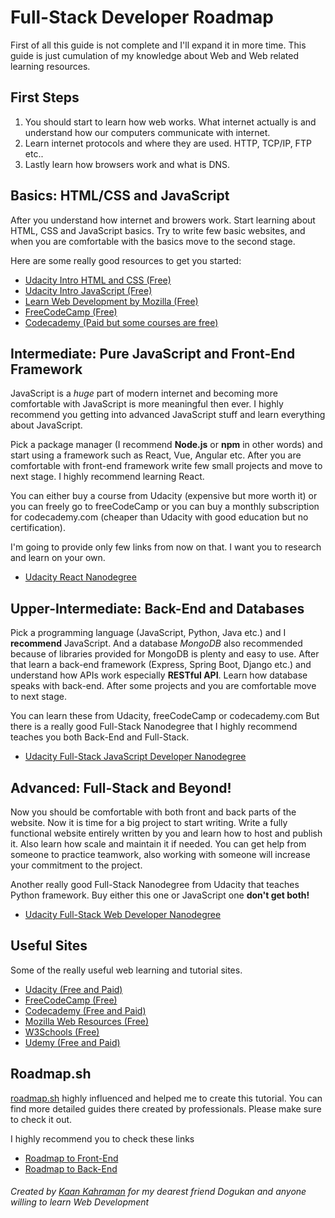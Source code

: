 # Full-Stack Developer Roadmap

First of all this guide is not complete and I'll expand it in more time. This guide is just cumulation of my knowledge about Web and Web related learning resources.

## First Steps

1. You should start to learn how web works. What internet actually is and understand how our computers communicate with internet.
2. Learn internet protocols and where they are used. HTTP, TCP/IP, FTP etc..
3. Lastly learn how browsers work and what is DNS.

## Basics: HTML/CSS and JavaScript

After you understand how internet and browers work. Start learning about HTML, CSS and JavaScript basics. Try to write few basic websites, and when you are comfortable with the basics move to the second stage.

Here are some really good resources to get you started:
* [Udacity Intro HTML and CSS (Free)](https://www.udacity.com/course/intro-to-html-and-css--ud001)
* [Udacity Intro JavaScript (Free)](https://www.udacity.com/course/intro-to-javascript--ud803)
* [Learn Web Development by Mozilla (Free)](https://developer.mozilla.org/en-US/docs/Learn)
* [FreeCodeCamp (Free)](https://www.freecodecamp.org)
* [Codecademy (Paid but some courses are free)](https://www.codecademy.com)

## Intermediate: Pure JavaScript and Front-End Framework

JavaScript is a *huge* part of modern internet and becoming more comfortable with JavaScript is more meaningful then ever. I highly recommend you getting into advanced JavaScript stuff and learn everything about JavaScript.

Pick a package manager (I recommend **Node.js** or **npm** in other words) and start using a framework such as React, Vue, Angular etc. After you are comfortable with front-end framework write few small projects and move to next stage. I highly recommend learning React.

You can either buy a course from Udacity (expensive but more worth it) or you can freely go to freeCodeCamp or you can buy a monthly subscription for codecademy.com (cheaper than  Udacity with good education but no certification). 

I'm going to provide only few links from now on that. I want you to research and learn on your own. 

* [Udacity React Nanodegree](https://www.udacity.com/course/react-nanodegree--nd019)

## Upper-Intermediate: Back-End and Databases

Pick a programming language (JavaScript, Python, Java etc.) and I **recommend** JavaScript. And a database *MongoDB* also recommended because of libraries provided for MongoDB is plenty and easy to use. After that learn a back-end framework (Express, Spring Boot, Django etc.) and understand how APIs work especially **RESTful API**. Learn how database speaks with back-end. After some projects and you are comfortable move to next stage. 

You can learn these from Udacity, freeCodeCamp or codecademy.com But there is a really good Full-Stack Nanodegree that I highly recommend teaches you both Back-End and Full-Stack.

* [Udacity Full-Stack JavaScript Developer Nanodegree](https://www.udacity.com/course/full-stack-javascript-developer-nanodegree--nd0067)

## Advanced: Full-Stack and Beyond!

Now you should be comfortable with both front and back parts of the website. Now it is time for a big project to start writing. Write a fully functional website entirely written by you and learn how to host and publish it. Also learn how scale and maintain it if needed. You can get help from someone to practice teamwork, also working with someone will increase your commitment to the project.

Another really good Full-Stack Nanodegree from Udacity that teaches Python framework. Buy either this one or JavaScript one **don't get both!**

* [Udacity Full-Stack Web Developer Nanodegree](https://www.udacity.com/course/full-stack-web-developer-nanodegree--nd0044)

## Useful Sites

Some of the really useful web learning and tutorial sites.

* [Udacity (Free and Paid)](https://www.udacity.com)
* [FreeCodeCamp (Free)](https://www.freecodecamp.com)
* [Codecademy (Free and Paid)](https://www.codecademy.com)
* [Mozilla Web Resources (Free)](https://developer.mozilla.org/en-US/docs/Learn)
* [W3Schools (Free)](https://www.w3schools.com)
* [Udemy (Free and Paid)](https://www.udemy.com)

## Roadmap.sh

[roadmap.sh](https://roadmap.sh) highly influenced and helped me to create this tutorial. You can find more detailed guides there created by professionals. Please make sure to check it out. 

I highly recommend you to check these links

* [Roadmap to Front-End](https://roadmap.sh/frontend)
* [Roadmap to Back-End](https://roadmap.sh/backend)


###### Created by *[Kaan Kahraman](https://k-kahraman.github.io)* for my dearest friend *Dogukan* and anyone willing to learn Web Development
